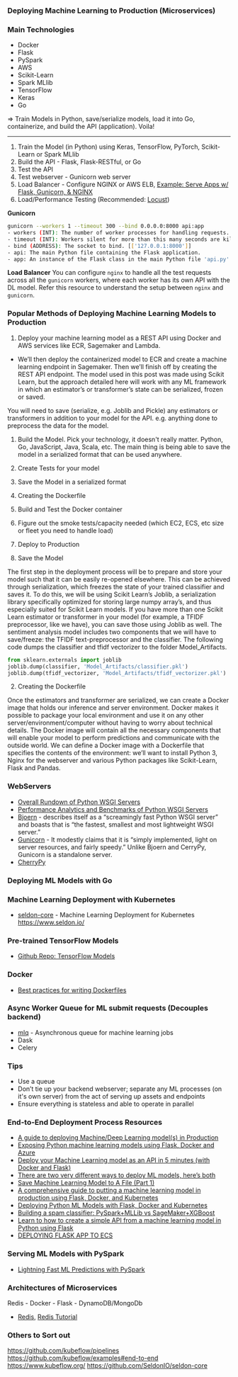 ### Deploying Machine Learning to Production (Microservices)


### Main Technologies
- Docker
- Flask
- PySpark
- AWS
- Scikit-Learn
- Spark MLlib
- TensorFlow
- Keras
- Go

=> Train Models in Python, save/serialize models, load it into Go, containerize, and build the API (application). Voila!


-----------
1. Train the Model (in Python) using Keras, TensorFlow, PyTorch, Scikit-Learn or Spark MLlib
2. Build the API - Flask, Flask-RESTful, or Go
3. Test the API
4. Test webserver - Gunicorn web server
5. Load Balancer - Configure NGINX or AWS ELB, [Example: Serve Apps w/ Flask, Gunicorn, & NGINX](https://www.digitalocean.com/community/tutorials/how-to-serve-flask-applications-with-gunicorn-and-nginx-on-ubuntu-16-04)
6. Load/Performance Testing (Recommended: [Locust](https://github.com/locustio/locust))


**Gunicorn**

```bash
gunicorn --workers 1 --timeout 300 --bind 0.0.0.0:8000 api:app
- workers (INT): The number of worker processes for handling requests.
- timeout (INT): Workers silent for more than this many seconds are killed and restarted.
- bind (ADDRESS): The socket to bind. [['127.0.0.1:8000']]
- api: The main Python file containing the Flask application.
- app: An instance of the Flask class in the main Python file 'api.py'.
```

**Load Balancer**
You can configure `nginx` to handle all the test requests across all the `gunicorn` workers, where each worker has its own API with the DL model. Refer this resource to understand the setup between `nginx` and `gunicorn`.











### Popular Methods of Deploying Machine Learning Models to Production

1. Deploy your machine learning model as a REST API using Docker and AWS services like ECR, Sagemaker and Lambda.

- We’ll then deploy the containerized model to ECR and create a machine learning endpoint in Sagemaker. Then we’ll finish off by creating the REST API endpoint. The model used in this post was made using Scikit Learn, but the approach detailed here will work with any ML framework in which an estimator’s or transformer’s state can be serialized, frozen or saved.
  
You will need to save (serialize, e.g. Joblib and Pickle) any estimators or transformers in addition to your model for the API. e.g. anything done to preprocess the data for the model.


1. Build the Model. Pick your technology, it doesn't really matter. Python, Go, JavaScript, Java, Scala, etc. The main thing is being able to save the model in a serialized format that can be used anywhere.
2. Create Tests for your model
3. Save the Model in a serialized format

4. Creating the Dockerfile
5. Build and Test the Docker container
6. Figure out the smoke tests/capacity needed (which EC2, ECS, etc size or fleet you need to handle load)
7. Deploy to Production




1. Save the Model

The first step in the deployment process will be to prepare and store your model such that it can be easily re-opened elsewhere. This can be achieved through serialization, which freezes the state of your trained classifier and saves it. To do this, we will be using Scikit Learn’s Joblib, a serialization library specifically optimized for storing large numpy array’s, and thus especially suited for Scikit Learn models. If you have more than one Scikit Learn estimator or transformer in your model (for example, a TFIDF preprocessor, like we have), you can save those using Joblib as well. The sentiment analysis model includes two components that we will have to save/freeze: the TFIDF text-preprocessor and the classifier. The following code dumps the classifier and tfidf vectorizer to the folder Model_Artifacts.

```python
from sklearn.externals import joblib
joblib.dump(classifier, 'Model_Artifacts/classifier.pkl')
joblib.dump(tfidf_vectorizer, 'Model_Artifacts/tfidf_vectorizer.pkl')
```

2. Creating the Dockerfile

Once the estimators and transformer are serialized, we can create a Docker image that holds our inference and server environment. Docker makes it possible to package your local environment and use it on any other server/environment/computer without having to worry about technical details. The Docker image will contain all the necessary components that will enable your model to perform predictions and communicate with the outside world. We can define a Docker image with a Dockerfile that specifies the contents of the environment: we’ll want to install Python 3, Nginx for the webserver and various Python packages like Scikit-Learn, Flask and Pandas.






### WebServers
- [Overall Rundown of Python WSGI Servers](https://www.appdynamics.com/blog/engineering/an-introduction-to-python-wsgi-servers-part-1/)
- [Performance Analytics and Benchmarks of Python WSGI Servers](https://www.appdynamics.com/blog/engineering/a-performance-analysis-of-python-wsgi-servers-part-2/)
- [Bjoern](https://github.com/jonashaag/bjoern) - describes itself as a “screamingly fast Python WSGI server” and boasts that is “the fastest, smallest and most lightweight WSGI server.”
- [Gunicorn](https://gunicorn.org/) - It modestly claims that it is “simply implemented, light on server resources, and fairly speedy.” Unlike Bjoern and CerryPy, Gunicorn is a standalone server. 
- [CherryPy](https://github.com/cherrypy/cherrypy)


### Deploying ML Models with Go


### Machine Learning Deployment with Kubernetes
- [seldon-core](https://github.com/SeldonIO/seldon-core) - Machine Learning Deployment for Kubernetes https://www.seldon.io/

### Pre-trained TensorFlow Models
- [Github Repo: TensorFlow Models](https://github.com/tensorflow/models)
### Docker
- [Best practices for writing Dockerfiles](https://docs.docker.com/develop/develop-images/dockerfile_best-practices/)

### Async Worker Queue for ML submit requests (Decouples backend)
- [mlq](https://github.com/tomgrek/mlq) - Asynchronous queue for machine learning jobs
- Dask
- Celery

### Tips
- Use a queue
- Don’t tie up your backend webserver; separate any ML processes (on it's own server) from the act of serving up assets and endpoints
- Ensure everything is stateless and able to operate in parallel

###

### End-to-End Deployment Process Resources
- [A guide to deploying Machine/Deep Learning model(s) in Production](https://blog.usejournal.com/a-guide-to-deploying-machine-deep-learning-model-s-in-production-e497fd4b734a)
- [Exposing Python machine learning models using Flask, Docker and Azure](https://www.martinnorin.se/exposing-python-machine-learning-models-using-flask-docker-and-azure/)
- [Deploy your Machine Learning model as an API in 5 minutes (with Docker and Flask)](https://medium.com/dataswati-garage/deploy-your-machine-learning-model-as-api-in-5-minutes-with-docker-and-flask-8aa747b1263b)
- [There are two very different ways to deploy ML models, here’s both](https://towardsdatascience.com/there-are-two-very-different-ways-to-deploy-ml-models-heres-both-ce2e97c7b9b1)
- [Save Machine Learning Model to A File (Part 1)](https://www.mikulskibartosz.name/how-to-save-a-machine-learning-model-into-a-file/)
- [A comprehensive guide to putting a machine learning model in production using Flask, Docker, and Kubernetes](https://www.mikulskibartosz.name/a-comprehensive-guide-to-putting-a-machine-learning-model-in-production/)
- [Deploying Python ML Models with Flask, Docker and Kubernetes](https://alexioannides.com/2019/01/10/deploying-python-ml-models-with-flask-docker-and-kubernetes/)
- [Building a spam classifier: PySpark+MLLib vs SageMaker+XGBoost](https://medium.com/@julsimon/building-a-spam-classifier-pyspark-mllib-vs-sagemaker-xgboost-1980158a900f)
- [Learn to how to create a simple API from a machine learning model in Python using Flask](https://www.datacamp.com/community/tutorials/machine-learning-models-api-python)
- [DEPLOYING FLASK APP TO ECS](https://www.bogotobogo.com/DevOps/Docker/Docker-Flask-ALB-ECS.php)

### Serving ML Models with PySpark
- [Lightning Fast ML Predictions with PySpark](https://medium.com/homeaway-tech-blog/lightning-fast-ml-predictions-with-pyspark-354c8c5abe83)


### Architectures of Microservices

Redis - Docker - Flask - DynamoDB/MongoDb


- [Redis](https://github.com/andymccurdy/redis-py), [Redis Tutorial](https://realpython.com/python-redis/?__s=zwqjxatutwooqsxdbtg1)


### Others to Sort out
https://github.com/kubeflow/pipelines
https://github.com/kubeflow/examples#end-to-end
https://www.kubeflow.org/
https://github.com/SeldonIO/seldon-core
